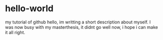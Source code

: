 # hello-world
my tutorial of github
hello, im writting a short description about myself. I was now busy with my masterthesis, it didnt go well now, i hope i can make it all right.
